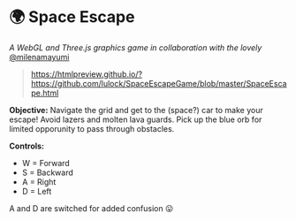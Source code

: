 # :earth_africa: Space Escape
*A WebGL and Three.js graphics game in collaboration with the lovely* [@milenamayumi](https://github.com/milenamayumi)

> https://htmlpreview.github.io/?https://github.com/lulock/SpaceEscapeGame/blob/master/SpaceEscape.html

**Objective:** Navigate the grid and get to the (space?) car to make your escape! Avoid lazers and molten lava guards. Pick up the blue orb for limited opporunity to pass through obstacles. 

**Controls:**
* W = Forward
* S = Backward
* A = Right 
* D = Left

A and D are switched for added confusion :stuck_out_tongue:
